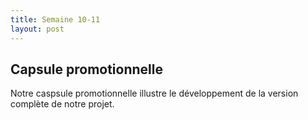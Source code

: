 ```yaml
---
title: Semaine 10-11
layout: post
---
```


## Capsule promotionnelle


Notre caspsule promotionnelle illustre le développement de la version complète de notre projet.









